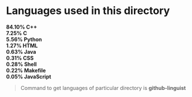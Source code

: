 
# Languages used in this directory

**84.10%  C++\
7.25%   C\
5.56%   Python\
1.27%   HTML\
0.63%   Java\
0.31%   CSS\
0.28%   Shell\
0.22%   Makefile\
0.05%   JavaScript**


 > Command to get languages of particular directory is **github-linguist**
